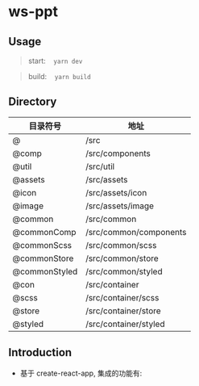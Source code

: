 # ws-ppt

## Usage
> start: &nbsp;&nbsp; <code>yarn dev</code>

> build: &nbsp;&nbsp; <code>yarn build</code>


## Directory

| 目录符号        | 地址                    |
| -------------- | ---------------------- |
| @              | /src                   |
| @comp          | /src/components        |
| @util          | /src/util              |
| @assets        | /src/assets            |
| @icon          | /src/assets/icon       |
| @image         | /src/assets/image      |
| @common        | /src/common            |
| @commonComp    | /src/common/components |
| @commonScss    | /src/common/scss       |
| @commonStore   | /src/common/store      |
| @commonStyled  | /src/common/styled     |
| @con           | /src/container         |
| @scss          | /src/container/scss    |
| @store         | /src/container/store   |
| @styled        | /src/container/styled  |

## Introduction
* 基于 create-react-app, 集成的功能有:


